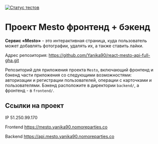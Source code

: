 [![Статус тестов](../../actions/workflows/tests.yml/badge.svg)](../../actions/workflows/tests.yml)

# Проект Mesto фронтенд + бэкенд

**Сервис «Mesto»** - это интерактивная страница, куда пользователь может добавлять фотографии, удалять их, а также ставить лайки.

Адрес репозитория: https://github.com/Yanika90/react-mesto-api-full-gha.git

Репозиторий для приложения проекта `Mesto`, включающий фронтенд и бэкенд части приложения со следующими возможностями: авторизации и регистрации пользователей, операции с карточками и пользователями. Бэкенд расположите в директории `backend/`, а фронтенд - в `frontend/`.

## Ссылки на проект

IP 51.250.99.170

Frontend https://mesto.yanika90.nomoreparties.co

Backend https://api.mesto.yanika90.nomoreparties.co
